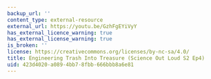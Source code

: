 ```yaml
---
backup_url: ''
content_type: external-resource
external_url: https://youtu.be/GzhFgEYiVyY
has_external_licence_warning: true
has_external_license_warning: true
is_broken: ''
license: https://creativecommons.org/licenses/by-nc-sa/4.0/
title: Engineering Trash Into Treasure (Science Out Loud S2 Ep4)
uid: 423d4020-a089-4bb7-8fbb-666bbb8a6e81
---
```

